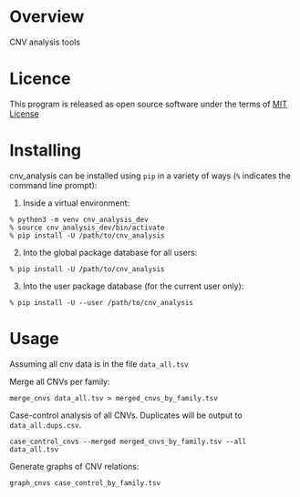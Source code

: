 # Overview 

CNV analysis tools

# Licence

This program is released as open source software under the terms of [MIT License](https://raw.githubusercontent.com/cnv_analysis-team/cnv_analysis/master/LICENSE)

# Installing

cnv_analysis can be installed using `pip` in a variety of ways (`%` indicates the command line prompt):

1. Inside a virtual environment: 
```
% python3 -m venv cnv_analysis_dev 
% source cnv_analysis_dev/bin/activate
% pip install -U /path/to/cnv_analysis
```
2. Into the global package database for all users:
```
% pip install -U /path/to/cnv_analysis
```
3. Into the user package database (for the current user only):
```
% pip install -U --user /path/to/cnv_analysis
```

# Usage

Assuming all cnv data is in the file `data_all.tsv`

Merge all CNVs per family:
```
merge_cnvs data_all.tsv > merged_cnvs_by_family.tsv

``` 

Case-control analysis of all CNVs. Duplicates will be output to `data_all.dups.csv`.
```
case_control_cnvs --merged merged_cnvs_by_family.tsv --all data_all.tsv
```

Generate graphs of CNV relations:
```
graph_cnvs case_control_by_family.tsv 

```
